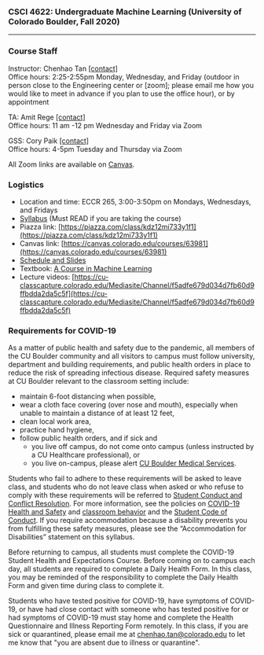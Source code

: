 ### CSCI 4622: Undergraduate Machine Learning (University of Colorado Boulder, Fall 2020)
***


### Course Staff

Instructor: Chenhao Tan [\[contact\]](mailto:Chenhao.Tan@colorado.edu)   
Office hours: 2:25-2:55pm Monday, Wednesday, and Friday (outdoor in person close to the Engineering center or [zoom]; please email me how you would like to meet in advance if you plan to use the office hour), or by appointment

TA: Amit Rege [\[contact\]](mailto:Amit.Rege@colorado.edu)    
Office hours: 11 am -12 pm Wednesday and Friday via Zoom

GSS: Cory Paik [\[contact\]](mailto:copa4551@colorado.edu)  
Office hours: 4-5pm Tuesday and Thursday via Zoom

All Zoom links are available on [Canvas](https://canvas.colorado.edu/courses/63981).

### Logistics

* Location and time: ECCR 265, 3:00-3:50pm on Mondays, Wednesdays, and Fridays
* [Syllabus](https://github.com/BoulderDS/CSCI-4622-Machine-Learning-fa20/blob/master/info/syllabus.md) (Must READ if you are taking the course)
* Piazza link: [https://piazza.com/class/kdz12mi733y1f1](https://piazza.com/class/kdz12mi733y1f1)
* Canvas link: [https://canvas.colorado.edu/courses/63981](https://canvas.colorado.edu/courses/63981)
* [Schedule and Slides](https://github.com/BoulderDS/CSCI-4622-Machine-Learning-fa20/blob/master/info/schedule.md)
* Textbook: [A Course in Machine Learning](http://ciml.info/)
* Lecture videos: [https://cu-classcapture.colorado.edu/Mediasite/Channel/f5adfe679d034d7fb60d9ffbdda2da5c5f](https://cu-classcapture.colorado.edu/Mediasite/Channel/f5adfe679d034d7fb60d9ffbdda2da5c5f)


### Requirements for COVID-19

As a matter of public health and safety due to the pandemic, all members of the CU Boulder community and all visitors to campus must follow university, department and building requirements, and public health orders in place to reduce the risk of spreading infectious disease. Required safety measures at CU Boulder relevant to the classroom setting include:

* maintain 6-foot distancing when possible,
* wear a cloth face covering (over nose and mouth), especially when unable to maintain a distance of at least 12 feet,
* clean local work area,
* practice hand hygiene,
* follow public health orders, and if sick and
	* you live off campus, do not come onto campus (unless instructed by a CU Healthcare professional), or
	* you live on-campus, please alert [CU Boulder Medical Services](https://www.colorado.edu/healthcenter/coronavirus-updates/symptoms-and-what-do-if-you-feel-sick).

Students who fail to adhere to these requirements will be asked to leave class, and students who do not leave class when asked or who refuse to comply with these requirements will be referred to [Student Conduct and Conflict Resolution](https://www.colorado.edu/sccr/). For more information, see the policies on [COVID-19 Health and Safety](https://www.colorado.edu/policies/covid-19-health-and-safety-policy) and [classroom behavior](http://www.colorado.edu/policies/student-classroom-and-course-related-behavior) and the [Student Code of Conduct](http://www.colorado.edu/osccr/). If you require accommodation because a disability
prevents you from fulfilling these safety measures, please see the “Accommodation for Disabilities” statement on this syllabus.


Before returning to campus, all students must complete the COVID-19 Student Health and Expectations Course. Before coming on to campus each day, all students are required to complete a Daily Health Form. In this class, you may be reminded of the responsibility to complete the Daily Health Form and given time during class to complete it.

Students who have tested positive for COVID-19, have symptoms of COVID-19, or have had close contact with someone who has tested positive for or had symptoms of COVID-19 must stay home and complete the Health Questionnaire and Illness Reporting Form remotely. In this class, if you are sick or quarantined, please email me at chenhao.tan@colorado.edu to let me know that "you are absent due to illness or quarantine".
